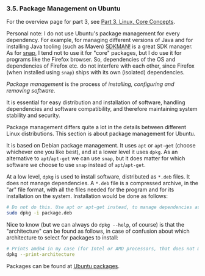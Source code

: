 
### 3.5. Package Management on Ubuntu

For the overview page for part 3, see [Part 3. Linux, Core Concepts](./part-3-linux-core-concepts.md).

Personal note: I do not use Ubuntu's package management for every dependency. For example, for managing
different versions of Java and for installing Java tooling (such as Maven) [SDKMAN!](https://sdkman.io/)
is a great SDK manager. As for [snap](https://snapcraft.io/), I tend not to use it for "core" packages,
but I do use it for programs like the Firefox browser. So, dependencies of the OS and dependencies
of Firefox etc. do not interfere with each other, since Firefox (when installed using `snap`) ships
with its own (isolated) dependencies.

*Package management* is the process of *installing, configuring and removing software*.

It is essential for easy distribution and installation of software, handling dependencies and
software compatibility, and therefore maintaining system stability and security.

Package management differs quite a lot in the details between different Linux distributions.
This section is about package management for Ubuntu.

It is based on Debian package management. It uses `apt` or `apt-get` (choose whichever one you like best),
and at a lower level it uses `dpkg`. As an alternative to `apt`/`apt-get` we can use `snap`, but it does
matter for which software we choose to use `snap` instead of `apt`/`apt-get`.

At a low level, `dpkg` is used to install software, distributed as `*.deb` files. It does not manage
dependencies. A `*.deb` file is a compressed archive, in the "ar" file format, with all the files
needed for the program and for its installation on the system. Installation would be done as follows:

```bash
# Do not do this. Use apt or apt-get instead, to manage dependencies as well.
sudo dpkg -i package.deb
```

Nice to know (but we can always do `dpkg --help`, of course) is that the "architecture" can be found as
follows, in case of confusion about which architecture to select for packages to install:

```bash
# Prints amd64 in my case (for Intel or AMD processors, that does not matter)
dpkg --print-architecture
```

Packages can be found at [Ubuntu packages](https://packages.ubuntu.com/).
